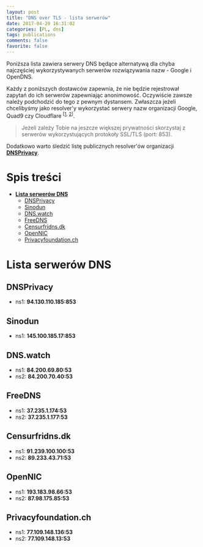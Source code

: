 ```yaml
---
layout: post
title: "DNS over TLS - lista serwerów"
date: 2017-04-29 16:31:02
categories: [PL, dns]
tags: publications
comments: false
favorite: false
---
```


Poniższa lista zawiera serwery DNS będące alternatywą dla chyba najczęściej wykorzystywanych serwerów rozwiązywania nazw - Google i OpenDNS.

Każdy z poniższych dostawców zapewnia, że nie będzie rejestrował zapytań do ich serwerów zapewniając anonimowość. Oczywiście zawsze należy podchodzić do tego z pewnym dystansem. Zwłaszcza jeżeli chcelibyśmy jako resolver'y wykorzystać serwery nazw organizacji Google, Quad9 czy Cloudflare <sup>[[1](https://www.reddit.com/r/privacy/comments/88qyf1/9999_vs_1111_dns_resolvers/), [2](https://www.reddit.com/r/sevengali/comments/8fy15e/dns_cloudflare_quad9_etc/)]</sup>.

  > Jeżeli zależy Tobie na jeszcze większej prywatności skorzystaj z serwerów wykorzystujących protokoły SSL/TLS (port: 853).

Dodatkowo warto śledzić listę publicznych resolver'ów organizacji **[DNSPrivacy](https://dnsprivacy.org/wiki/display/DP/DNS+Privacy+Test+Servers)**.

# Spis treści

- **[Lista serwerów DNS](#lista-serwerów-dns)**
  * [DNSPrivacy](#dnsprivacy)
  * [Sinodun](#sinodun)
  * [DNS.watch](#dnswatch)
  * [FreeDNS](#freedns)
  * [Censurfridns.dk](#censurfridnsdk)
  * [OpenNIC](#opennic)
  * [Privacyfoundation.ch](#privacyfoundationch)

# Lista serwerów DNS

## DNSPrivacy

- ns1: **94.130.110.185:853**

## Sinodun

- ns1: **145.100.185.17:853**

## DNS.watch

- ns1: **84.200.69.80:53**
- ns2: **84.200.70.40:53**

## FreeDNS

- ns1: **37.235.1.174:53**
- ns2: **37.235.1.177:53**

## Censurfridns.dk

- ns1: **91.239.100.100:53**
- ns2: **89.233.43.71:53**

## OpenNIC

- ns1: **193.183.98.66:53**
- ns2: **87.98.175.85:53**

## Privacyfoundation.ch

- ns1: **77.109.148.136:53**
- ns2: **77.109.148.13:53**
